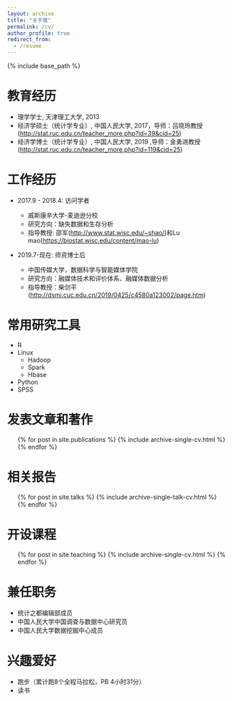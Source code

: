 ```yaml
---
layout: archive
title: "关于我"
permalink: /cv/
author_profile: true
redirect_from:
  - /resume
---
```


{% include base_path %}

教育经历
======
* 理学学士, 天津理工大学, 2013
* 经济学硕士（统计学专业）, 中国人民大学, 2017，导师：吕晓玲教授(http://stat.ruc.edu.cn/teacher_more.php?id=39&cid=25)
* 经济学博士（统计学专业）, 中国人民大学, 2019 ,导师：金勇进教授(http://stat.ruc.edu.cn/teacher_more.php?id=119&cid=25)

工作经历
======
* 2017.9 - 2018.4: 访问学者
  * 威斯康辛大学-麦迪逊分校
  * 研究方向：缺失数据和生存分析
  * 指导教授: 邵军(http://www.stat.wisc.edu/~shao/)和Lu mao(https://biostat.wisc.edu/content/mao-lu)

* 2019.7-现在: 师资博士后
  * 中国传媒大学，数据科学与智能媒体学院
  * 研究方向：融媒体技术和评价体系、融媒体数据分析
  * 指导教授：柴剑平(http://dsmi.cuc.edu.cn/2019/0425/c4580a123002/page.htm)
  
常用研究工具
======
* R
* Linux
  * Hadoop
  * Spark
  * Hbase
* Python
* SPSS 

发表文章和著作
======
  <ul>{% for post in site.publications %}
    {% include archive-single-cv.html %}
  {% endfor %}</ul>
  
相关报告
======
  <ul>{% for post in site.talks %}
    {% include archive-single-talk-cv.html %}
  {% endfor %}</ul>
  
开设课程
======
  <ul>{% for post in site.teaching %}
    {% include archive-single-cv.html %}
  {% endfor %}</ul>
  
兼任职务
======
* 统计之都编辑部成员
* 中国人民大学中国调查与数据中心研究员
* 中国人民大学数据挖掘中心成员

兴趣爱好
======

* 跑步（累计跑8个全程马拉松，PB 4小时31分）
* 读书


